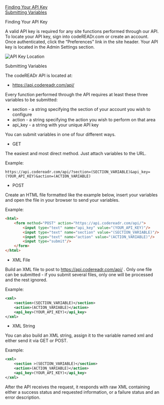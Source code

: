 <a href="#finding">Finding Your API Key</a><br>
<a href="#submitting">Submitting Variables</a>

<a id="finding">Finding Your API Key</a>

A valid API key is required for any site functions performed through our API. To locate your API key, sign into codeREADr.com or create an account. Once authenticated, click the “Preferences” link in the site header. Your API key is located in the Admin Settings section.

![API Key Location](https://www.codereadr.com/kb/images/apikey_normal.png)

<a id="submitting">Submitting Variables</a>

The codeREADr API is located at:

* https://api.codereadr.com/api/

Every function performed through the API requires at least these three variables to be submitted:

* section - a string specifying the section of your account you wish to configure
* action - a string specifying the action you wish to perform on that area
* api_key - a string with your unique API key



You can submit variables in one of four different ways.

* GET

The easiest and most direct method. Just attach variables to the URL.

Example:

```
https://api.codereadr.com/api/?section=(SECTION_VARIABLE)&api_key=(YOUR_API_KEY)&action=(ACTION_VARIABLE)
```

* POST

Create an HTML file formatted like the example below, insert your variables and open the file in your browser to send your variables.

Example:

```html
<html>
    <form method="POST" action="https://api.codereadr.com/api/">
        <input type="text" name="api_key" value="(YOUR_API_KEY)"/>
        <input type="text" name="section" value="(SECTION_VARIABLE)"/>
        <input type="text" name="action" value="(ACTION_VARIABLE)"/>
        <input type="submit"/>
    </form>
</html>
```

* XML File

Build an XML file to post to https://api.codereadr.com/api/ . Only one file can be submitted - if you submit several files, only one will be processed and the rest ignored.

Example:

```xml
<xml>
    <section>(SECTION_VARIABLE)</section>
    <action>(ACTION_VARIABLE)</action>
    <api_key>(YOUR_API_KEY)</api_key>
</xml>
```

* XML String

You can also build an XML string, assign it to the variable named xml and either send it via GET or POST.

Example:

```xml
<xml>
    <section >(SECTION_VARIABLE)</section>
    <action>(ACTION_VARIABLE)</action>
    <api_key>(YOUR_API_KEY)</api_key>
</xml>
```

After the API receives the request, it responds with raw XML containing either a success status and requested information, or a failure status and an error description.
